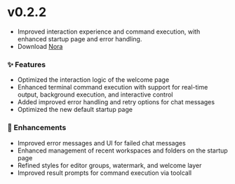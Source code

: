 # v0.2.2

- Improved interaction experience and command execution, with enhanced startup page and error handling.
- Download [Nora](https://www.mynora.ai/downloads)

### ✨ Features

- Optimized the interaction logic of the welcome page
- Enhanced terminal command execution with support for real-time output, background execution, and interactive control
- Added improved error handling and retry options for chat messages
- Optimized the new default startup page

### 🚀 Enhancements

- Improved error messages and UI for failed chat messages
- Enhanced management of recent workspaces and folders on the startup page
- Refined styles for editor groups, watermark, and welcome layer
- Improved result prompts for command execution via toolcall